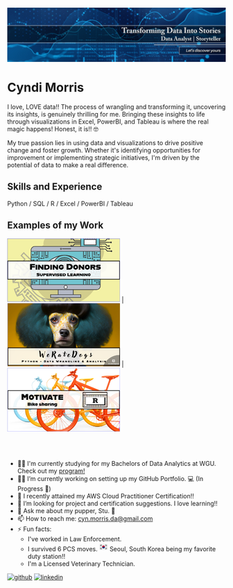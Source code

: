 
[LinkedIn]: https://www.linkedin.com/in/cyndimorris/
[![LinkedIn](https://github.com/CyndiMorris/assets/blob/main/DA_discover2_data_banner.png)][LinkedIn]  

# Cyndi Morris
I love, LOVE data!! The process of wrangling and transforming it, uncovering its insights, is genuinely thrilling for me. Bringing these insights to life through visualizations in Excel, PowerBI, and Tableau is where the real magic happens!  Honest, it is!! 🤓  

My true passion lies in using data and visualizations to drive positive change and foster growth. Whether it's identifying opportunities for improvement or implementing strategic initiatives, I'm driven by the potential of data to make a real difference.

## Skills and Experience  
Python / SQL / R / Excel / PowerBI / Tableau  

## Examples of my Work  
[<img src="https://github.com/CyndiMorris/assets/blob/main/finding_donors_banner.png" style="width:260px">](https://github.com/CyndiMorris/AnalyticsProjects/tree/main/FindingDonors) | 
[<img src="https://github.com/CyndiMorris/assets/blob/main/weratedogs_banner.png" alt="WeRateDogs Analytics Project" style="width:260px">](https://github.com/CyndiMorris/AnalyticsProjects/tree/main/WeRateDogs) | 
[<img src="https://github.com/CyndiMorris/assets/blob/main/motivate_banner_R.png" alt="Bike_Rental_Project" style="width:260px">](https://github.com/CyndiMorris/AnalyticsProjects/tree/main/MotivateBikeShare)

<br></br>
- 👩‍🎓 I'm currently studying for my Bachelors of Data Analytics at WGU. Check out my [program!](https://www.wgu.edu/online-it-degrees/data-analytics-bachelors-program/program-guide.html)
- 👷‍♀ I’m currently working on setting up my GitHub Portfolio. 💻 (In Progress 🦺)
- 🌱 I recently attained my AWS Cloud Practitioner Certification!!
- 🤔 I’m looking for project and certification suggestions. I love learning!!
- 💬 Ask me about my pupper, Stu. 🐾
- 📫 How to reach me: cyn.morris.da@gmail.com
- ⚡ Fun facts:
  * I've worked in Law Enforcement.
  * I survived 6 PCS moves. <img src='https://github.com/CyndiMorris/assets/blob/main/korean_flg.svg' alt='github' height='20'> Seoul, South Korea being my favorite duty station!! 
  * I'm a Licensed Veterinary Technician.


[<img src='https://cdn.jsdelivr.net/npm/simple-icons@3.0.1/icons/github.svg' alt='github' height='40'>](https://github.com/CyndiMorris)  [<img src='https://cdn.jsdelivr.net/npm/simple-icons@3.0.1/icons/linkedin.svg' alt='linkedin' height='40'>](https://www.linkedin.com/in/cyndimorris/)  
